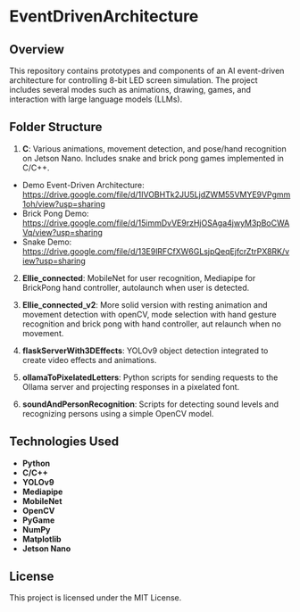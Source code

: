 # EventDrivenArchitecture

## Overview
This repository contains prototypes and components of an AI event-driven architecture for controlling 8-bit LED screen simulation. The project includes several modes such as animations, drawing, games, and interaction with large language models (LLMs). 

## Folder Structure

1. **C**: Various animations, movement detection, and pose/hand recognition on Jetson Nano. Includes snake and brick pong games implemented in C/C++.
- Demo Event-Driven Architecture: https://drive.google.com/file/d/1IVOBHTk2JU5LjdZWM55VMYE9VPgmm1oh/view?usp=sharing
- Brick Pong Demo: https://drive.google.com/file/d/15immDvVE9rzHjOSAga4jwyM3pBoCWAVq/view?usp=sharing
- Snake Demo: https://drive.google.com/file/d/13E9lRFCfXW6GLsjpQeqEjfcrZtrPX8RK/view?usp=sharing
  
2. **Ellie_connected**: MobileNet for user recognition, Mediapipe for BrickPong hand controller, autolaunch when user is detected.
  
  
3. **Ellie_connected_v2**: More solid version with resting animation and movement detection with openCV, mode selection with hand gesture recognition and brick pong with hand controller, aut relaunch when no movement.
  
4. **flaskServerWith3DEffects**: YOLOv9 object detection integrated to create video effects and animations.
  
5. **ollamaToPixelatedLetters**: Python scripts for sending requests to the Ollama server and projecting responses in a pixelated font.
  
6. **soundAndPersonRecognition**: Scripts for detecting sound levels and recognizing persons using a simple OpenCV model.

## Technologies Used
- **Python**
- **C/C++**
- **YOLOv9**
- **Mediapipe**
- **MobileNet**
- **OpenCV**
- **PyGame**
- **NumPy**
- **Matplotlib**
- **Jetson Nano**

## License
This project is licensed under the MIT License.
